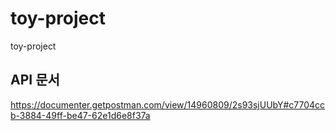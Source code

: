 # toy-project
toy-project


## API 문서
https://documenter.getpostman.com/view/14960809/2s93sjUUbY#c7704ccb-3884-49ff-be47-62e1d6e8f37a
